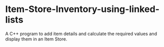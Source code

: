 # Item-Store-Inventory-using-linked-lists
A C++ program to add item details and calculate the required values and display them in an Item Store. 
